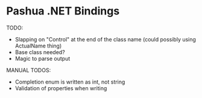 # Pashua .NET Bindings

TODO:
* Slapping on "Control" at the end of the class name (could possibly using ActualName thing)
* Base class needed?
* Magic to parse output

MANUAL TODOS:
* Completion enum is written as int, not string
* Validation of properties when writing

